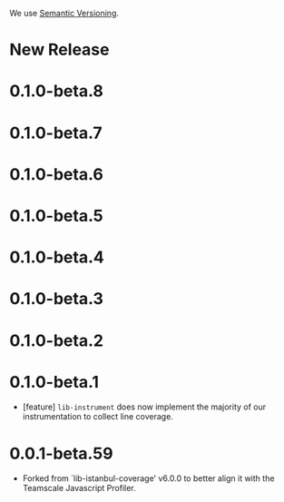 We use [Semantic Versioning](https://semver.org/).

# New Release

# 0.1.0-beta.8

# 0.1.0-beta.7

# 0.1.0-beta.6

# 0.1.0-beta.5

# 0.1.0-beta.4

# 0.1.0-beta.3

# 0.1.0-beta.2

# 0.1.0-beta.1

- [feature] `lib-instrument` does now implement the majority of our instrumentation to collect line coverage.

# 0.0.1-beta.59

* Forked from `lib-istanbul-coverage' v6.0.0 to better align it with the Teamscale Javascript Profiler.
